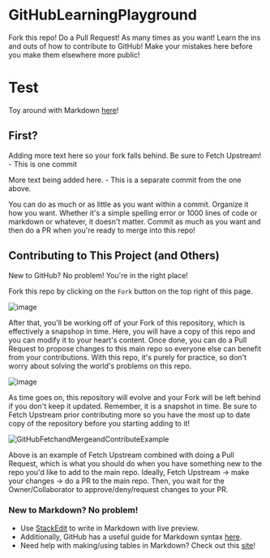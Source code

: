 # GitHubLearningPlayground
<!--- Please do not delete the below comment, everything else is free reign -->
Fork this repo! Do a Pull Request! As many times as you want! Learn the ins and outs of how to contribute to GitHub! Make your mistakes here before you make them elsewhere more public!
<!--- Please do not delete the above comment, everything else is free reign! -->

# Test

<!--- Please do not delete the below comment, everything else is free reign -->
Toy around with Markdown [here](https://docs.github.com/en/github/writing-on-github/getting-started-with-writing-and-formatting-on-github/basic-writing-and-formatting-syntax)!
<!--- Please do not delete the above comment, everything else is free reign! -->







## First?

Adding more text here so your fork falls behind. Be sure to Fetch Upstream! - This is one commit

More text being added here. - This is a separate commit from the one above.

You can do as much or as little as you want within a commit. Organize it how you want. Whether it's a simple spelling error or 1000 lines of code or markdown or whatever, it doesn't matter. Commit as much as you want and then do a PR when you're ready to merge into this repo!

















<!--- Please do not delete the below comment, everything else is free reign -->

## Contributing to This Project (and Others)

New to GitHub? No problem! You're in the right place! 

Fork this repo by clicking on the `Fork` button on the top right of this page.

![image](https://user-images.githubusercontent.com/36825567/131013036-a7874694-3256-4e0e-87e8-13dc1d402b31.png)

After that, you'll be working off of your Fork of this repository, which is effectively a snapshop in time. Here, you will have a copy of this repo and you can modify it to your heart's content. Once done, you can do a Pull Request to propose changes to this main repo so everyone else can benefit from your contributions. With this repo, it's purely for practice, so don't worry about solving the world's problems on this repo. 

![image](https://user-images.githubusercontent.com/36825567/131013270-7c991c8d-d1b9-4f84-8c3d-9ef20a8d86e4.png)

As time goes on, this repository will evolve and your Fork will be left behind if you don't keep it updated. Remember, it is a snapshot in time. Be sure to Fetch Upstream prior contributing more so you have the most up to date copy of the repository before you starting adding to it!

![GitHubFetchandMergeandContributeExample](https://user-images.githubusercontent.com/36825567/131013496-8b547597-8e97-443e-88bb-ce75501f07c9.gif)

Above is an example of Fetch Upstream combined with doing a Pull Request, which is what you should do when you have something new to the repo you'd like to add to the main repo. Ideally, Fetch Upstream -> make your changes -> do a PR to the main repo. Then, you wait for the Owner/Collaborator to approve/deny/request changes to your PR. 

### New to Markdown? No problem! 

* Use [StackEdit](https://stackedit.io/app#) to write in Markdown with live preview. 
* Additionally, GitHub has a useful guide for Markdown syntax [here](https://docs.github.com/en/github/writing-on-github/getting-started-with-writing-and-formatting-on-github/basic-writing-and-formatting-syntax).
* Need help with making/using tables in Markdown? Check out this [site](https://www.tablesgenerator.com/markdown_tables)!

<!--- Please do not delete the above comment, everything else is free reign! -->
